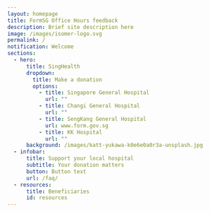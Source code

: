 ```yaml
---
layout: homepage
title: FormSG Office Hours feedback
description: Brief site description here
image: /images/isomer-logo.svg
permalink: /
notification: Welcome
sections:
  - hero:
      title: SingHealth
      dropdown:
        title: Make a donation
        options:
          - title: Singapore General Hospital
            url: ""
          - title: Changi General Hospital
            url: ""
          - title: SengKang General Hospital
            url: www.form.gov.sg
          - title: KK Hospital
            url: ""
      background: /images/katt-yukawa-k0e6e0a0r3a-unsplash.jpg
  - infobar:
      title: Support your local hospital
      subtitle: Your donation matters
      button: Button text
      url: /faq/
  - resources:
      title: Beneficiaries
      id: resources
---
```

